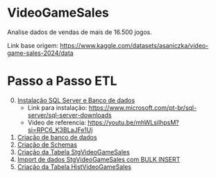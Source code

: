 # VideoGameSales

Analise dados de vendas de mais de 16.500 jogos.

Link base origem: https://www.kaggle.com/datasets/asaniczka/video-game-sales-2024/data

# Passo a Passo ETL

00. [Instalação SQL Server e Banco de dados]()
    - Link para instalação: https://www.microsoft.com/pt-br/sql-server/sql-server-downloads
    - Video de referencia: https://youtu.be/mhWLsilhpsM?si=RPC6_K3BLaJFe1Uj
00. [Criação de banco de dados](./SQL/CreateDataBase.sql)
00. [Criação de Schemas](./SQL/CreateSchema.sql)
00. [Criação da Tabela StgVideoGameSales](./SQL/CreateStgVideoGameSales.sql)
00. [Import de dados StgVideoGameSales com BULK INSERT](./SQL/InsertStage.sql)
00. [Criação da Tabela HistVideoGameSales](./SQL/CreateTabelaHistVideoGameSales.sql)
